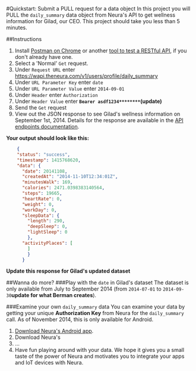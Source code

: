 
#Quickstart: Submit a PULL request for a data object
In this project you will PULL the `daily_summary` data object from Neura's API to get wellness information for Gilad, our CEO.  This project should take you less than 5 minutes.

##Instructions
  1.  Install [Postman on Chrome](http://www.getpostman.com/) or another [tool to test a RESTful API](http://stackoverflow.com/questions/13965959/what-tools-can-i-use-to-test-restful-api), if you don't already have one. 
  2. Select a 'Normal' `Get` request.
  3. Under `Request URL` enter https://wapi.theneura.com/v1/users/profile/daily_summary 
  4. Under `URL Parameter Key` enter `date`
  5. Under `URL Parameter Value` enter `2014-09-01`
  6. Under `Header` enter `Authorization`
  7. Under  `Header Value` enter **`Bearer asdf1234********`(update)**
  8. Send the `Get` request
  9. View out the JSON response to see Gilad's wellness information on September 1st, 2014.  Details for the response are available in the [API endpoints documentation](https://github.com/mikimer/Neura_documentation/blob/master/text/endpoints.md). 

**Your output should look like this:**

```json
    {
    "status": "success",
    "timestamp": 1415768620,
    "data": {
      "date": 20141108,
      "createdAt": "2014-11-10T12:34:01Z",
      "minutesWalk": 169,
      "calories": 2471.0398383140564,
      "steps": 19665,
      "heartRate": 0,
      "weight": 0,
      "workDay": 0,
      "sleepData": {
        "length": 290,
        "deepSleep": 0,
        "lightSleep": 0
        },
      "activityPlaces": [ 
        ]
        }
      }
```
**Update this response for Gilad's updated dataset**

##Wanna do more? 
###Play with the `date` in Gilad's dataset 
The dataset is only available from July to September 2014 (from `2014-07-01` to `2014-09-30`**update for what Berman creates**). 

###Examine your own `daily_summary` data
You can examine your data by getting your unique **Authorization Key** from Neura for the `daily_summary` call.  As of November 2014, this is only available for Android.

  1. [Download Neura's Android app](https://play.google.com/store/apps/details?id=com.neura.weave&hl=en). 
  2. Download Neura's 
  3. ...
  4. Have fun playing around with your data. We hope it gives you a small taste of the power of Neura and motivates you to integrate your apps and IoT devices with Neura.

